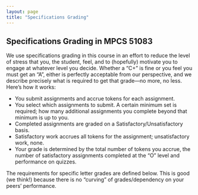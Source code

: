 ```yaml
---
layout: page
title: "Specifications Grading"
---
```


## Specifications Grading in MPCS 51083

We use specifications grading in this course in an effort to reduce the level of stress that you, the student, feel, and to (hopefully) motivate you to engage at whatever level you decide. Whether a “C+” is fine or you feel you must get an “A”, either is perfectly acceptable from our perspective, and we describe precisely what is required to get that grade—no more, no less. Here’s how it works:

- You submit assignments and accrue tokens for each assignment.
- You select which assignments to submit. A certain minimum set is required; how many additional assignments you complete beyond that minimum is up to you.
- Completed assignments are graded on a Satisfactory/Unsatisfactory basis.
- Satisfactory work accrues all tokens for the assignment; unsatisfactory work, none.
- Your grade is determined by the total number of tokens you accrue, the number of satisfactory assignments completed at the “O” level and performance on quizzes.

The requirements for specific letter grades are defined below. This is good (we think!) because there is no “curving” of grades/dependency on your peers’ performance.
